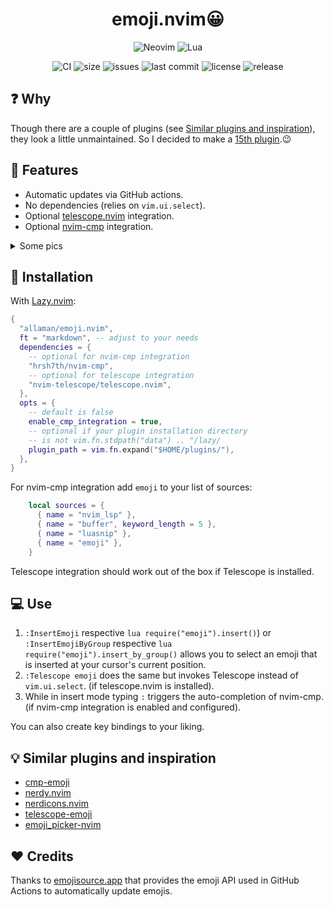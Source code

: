 <h1 align="center">emoji.nvim😀</h1>

<div align="center">
  <p>
    <img src="https://img.shields.io/badge/NeoVim-%2357A143.svg?&style=for-the-badge&logo=neovim&logoColor=white" alt="Neovim"/>
    <img src="https://img.shields.io/badge/lua-%232C2D72.svg?style=for-the-badge&logo=lua&logoColor=white" alt="Lua"/>
  </p>
</div>
<div align="center">
  <p>
    <img src="https://github.com/Allaman/emoji.nvim/actions/workflows/ci.yml/badge.svg" alt="CI"/>
    <!-- <img src="https://github.com/Allaman/emoji.nvim/actions/workflows/update-emojis.yml/badge.svg" alt="CI"/> -->
    <img src="https://img.shields.io/github/repo-size/Allaman/emoji.nvim" alt="size"/>
    <img src="https://img.shields.io/github/issues/Allaman/emoji.nvim.svg" alt="issues"/>
    <img src="https://img.shields.io/github/last-commit/Allaman/emoji.nvim" alt="last commit"/>
    <img src="https://img.shields.io/github/license/Allaman/emoji.nvim" alt="license"/>
    <img src="https://img.shields.io/github/v/release/Allaman/emoji.nvim?sort=semver" alt="release"/>
  </p>
</div>

## ❓ Why

Though there are a couple of plugins (see [Similar plugins and inspiration](#similar-plugins-and-inspiration)), they look a little unmaintained. So I decided to make a [15th plugin](https://xkcd.com/927/).😉

## 💫 Features

- Automatic updates via GitHub actions.
- No dependencies (relies on `vim.ui.select`).
- Optional [telescope.nvim](https://github.com/nvim-telescope/telescope.nvim) integration.
- Optional [nvim-cmp](https://github.com/hrsh7th/nvim-cmp) integration.

<details>
<summary>Some pics</summary

[![ui.png](https://s9.gifyu.com/images/SFndT.png)](https://gifyu.com/image/SFndT)
[![telescope.png](https://s9.gifyu.com/images/SFndw.png)](https://gifyu.com/image/SFndw)
[![cmp.png](https://s9.gifyu.com/images/SFnd3.png)](https://gifyu.com/image/SFnd3)

</details>

## 🔧 Installation

With [Lazy.nvim](https://github.com/folke/lazy.nvim):

```lua
{
  "allaman/emoji.nvim",
  ft = "markdown", -- adjust to your needs
  dependencies = {
    -- optional for nvim-cmp integration
    "hrsh7th/nvim-cmp",
    -- optional for telescope integration
    "nvim-telescope/telescope.nvim",
  },
  opts = {
    -- default is false
    enable_cmp_integration = true,
    -- optional if your plugin installation directory
    -- is not vim.fn.stdpath("data") .. "/lazy/
    plugin_path = vim.fn.expand("$HOME/plugins/"),
  },
}
```

For nvim-cmp integration add `emoji` to your list of sources:

```lua
    local sources = {
      { name = "nvim_lsp" },
      { name = "buffer", keyword_length = 5 },
      { name = "luasnip" },
      { name = "emoji" },
    }
```

Telescope integration should work out of the box if Telescope is installed.

## 💻 Use

1. `:InsertEmoji` respective `lua require("emoji").insert()`) or `:InsertEmojiByGroup` respective `lua require("emoji").insert_by_group()` allows you to select an emoji that is inserted at your cursor's current position.
2. `:Telescope emoji` does the same but invokes Telescope instead of `vim.ui.select`. (if telescope.nvim is installed).
3. While in insert mode typing `:` triggers the auto-completion of nvim-cmp. (if nvim-cmp integration is enabled and configured).

You can also create key bindings to your liking.

## 💡 Similar plugins and inspiration

- [cmp-emoji](https://github.com/hrsh7th/cmp-emoji)
- [nerdy.nvim](https://github.com/2KAbhishek/nerdy.nvim)
- [nerdicons.nvim](https://github.com/nvimdev/nerdicons.nvim)
- [telescope-emoji](https://github.com/xiyaowong/telescope-emoji.nvim)
- [emoji_picker-nvim](https://github.com/WilsonOh/emoji_picker-nvim)

## ♥️ Credits

Thanks to [emojisource.app](https://emojisource.app/) that provides the emoji API used in GitHub Actions to automatically update emojis.
